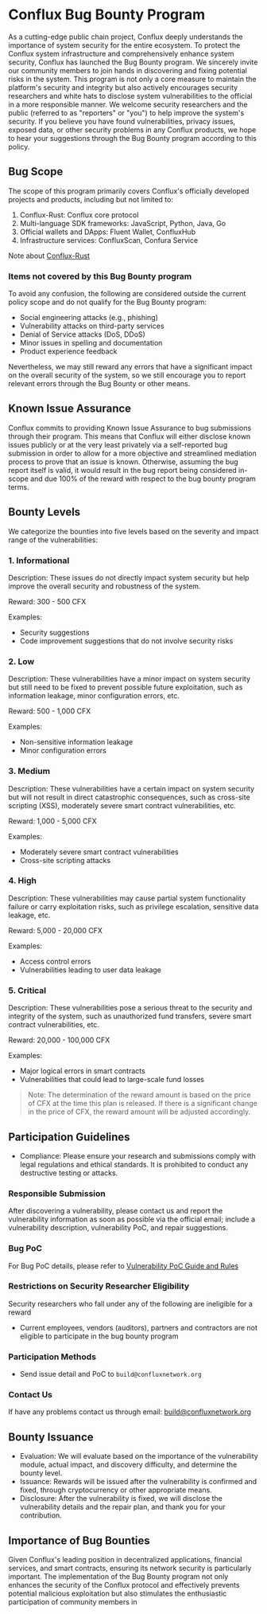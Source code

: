 # Conflux Bug Bounty Program

As a cutting-edge public chain project, Conflux deeply understands the importance of system security for the entire ecosystem. To protect the Conflux system infrastructure and comprehensively enhance system security, Conflux has launched the Bug Bounty program. We sincerely invite our community members to join hands in discovering and fixing potential risks in the system. This program is not only a core measure to maintain the platform's security and integrity but also actively encourages security researchers and white hats to disclose system vulnerabilities to the official in a more responsible manner. We welcome security researchers and the public (referred to as "reporters" or "you") to help improve the system's security. If you believe you have found vulnerabilities, privacy issues, exposed data, or other security problems in any Conflux products, we hope to hear your suggestions through the Bug Bounty program according to this policy.

## Bug Scope

The scope of this program primarily covers Conflux's officially developed projects and products, including but not limited to:

1. Conflux-Rust: Conflux core protocol
2. Multi-language SDK frameworks: JavaScript, Python, Java, Go
3. Official wallets and DApps: Fluent Wallet, ConfluxHub
4. Infrastructure services: ConfluxScan, Confura Service

Note about [Conflux-Rust](./conflux-rust-note.md)

### Items not covered by this Bug Bounty program

To avoid any confusion, the following are considered outside the current policy scope and do not qualify for the Bug Bounty program:

- Social engineering attacks (e.g., phishing)
- Vulnerability attacks on third-party services
- Denial of Service attacks (DoS, DDoS)
- Minor issues in spelling and documentation
- Product experience feedback

Nevertheless, we may still reward any errors that have a significant impact on the overall security of the system, so we still encourage you to report relevant errors through the Bug Bounty or other means.

## Known Issue Assurance

Conflux commits to providing Known Issue Assurance to bug submissions through their program. This means that Conflux will either disclose known issues publicly or at the very least privately via a self-reported bug submission in order to allow for a more objective and streamlined mediation process to prove that an issue is known. Otherwise, assuming the bug report itself is valid, it would result in the bug report being considered in-scope and due 100% of the reward with respect to the bug bounty program terms.

## Bounty Levels

We categorize the bounties into five levels based on the severity and impact range of the vulnerabilities:

### 1. Informational

Description: These issues do not directly impact system security but help improve the overall security and robustness of the system.

Reward: 300 - 500 CFX

Examples:

- Security suggestions
- Code improvement suggestions that do not involve security risks

### 2. Low

Description: These vulnerabilities have a minor impact on system security but still need to be fixed to prevent possible future exploitation, such as information leakage, minor configuration errors, etc.

Reward: 500 - 1,000 CFX

Examples:

- Non-sensitive information leakage
- Minor configuration errors

### 3. Medium

Description: These vulnerabilities have a certain impact on system security but will not result in direct catastrophic consequences, such as cross-site scripting (XSS), moderately severe smart contract vulnerabilities, etc.

Reward: 1,000 - 5,000 CFX

Examples:

- Moderately severe smart contract vulnerabilities
- Cross-site scripting attacks

### 4. High

Description: These vulnerabilities may cause partial system functionality failure or carry exploitation risks, such as privilege escalation, sensitive data leakage, etc.

Reward: 5,000 - 20,000 CFX

Examples:

- Access control errors
- Vulnerabilities leading to user data leakage

### 5. Critical

Description: These vulnerabilities pose a serious threat to the security and integrity of the system, such as unauthorized fund transfers, severe smart contract vulnerabilities, etc.

Reward: 20,000 - 100,000 CFX

Examples:

- Major logical errors in smart contracts
- Vulnerabilities that could lead to large-scale fund losses

> Note: The determination of the reward amount is based on the price of CFX at the time this plan is released. If there is a significant change in the price of CFX, the reward amount will be adjusted accordingly.

## Participation Guidelines

- Compliance: Please ensure your research and submissions comply with legal regulations and ethical standards. It is prohibited to conduct any destructive testing or attacks.

### Responsible Submission

After discovering a vulnerability, please contact us and report the vulnerability information as soon as possible via the official email; include a vulnerability description, vulnerability PoC, and repair suggestions.

### Bug PoC

For Bug PoC details, please refer to [Vulnerability PoC Guide and Rules](./bug-poc.md)

### Restrictions on Security Researcher Eligibility

Security researchers who fall under any of the following are ineligible for a reward

- Current employees, vendors (auditors), partners and contractors are not eligible to participate in the bug bounty program

### Participation Methods

- Send issue detail and PoC to `build@confluxnetwork.org`

### Contact Us

If have any problems contact us through email: build@confluxnetwork.org

## Bounty Issuance

- Evaluation: We will evaluate based on the importance of the vulnerability module, actual impact, and discovery difficulty, and determine the bounty level.
- Issuance: Rewards will be issued after the vulnerability is confirmed and fixed, through cryptocurrency or other appropriate means.
- Disclosure: After the vulnerability is fixed, we will disclose the vulnerability details and the repair plan, and thank you for your contribution.

## Importance of Bug Bounties

Given Conflux's leading position in decentralized applications, financial services, and smart contracts, ensuring its network security is particularly important. The implementation of the Bug Bounty program not only enhances the security of the Conflux protocol and effectively prevents potential malicious exploitation but also stimulates the enthusiastic participation of community members in
